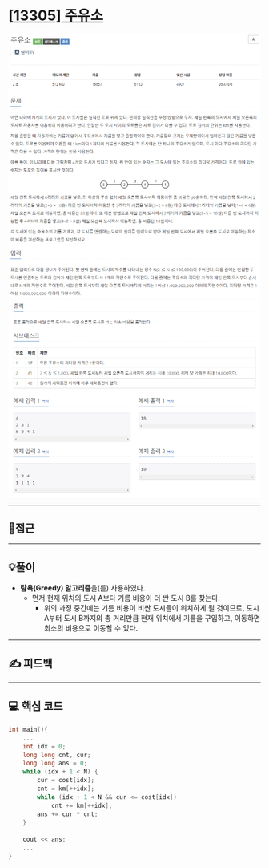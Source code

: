 # [[13305] 주유소](https://www.acmicpc.net/problem/13305)

![](imgs/1.PNG)
![](imgs/2.PNG)
___
## 🤔접근
___
## 💡풀이
- <b>탐욕(Greedy) 알고리즘</b>을(를) 사용하였다.
	- 먼저 현재 위치의 도시 A보다 기름 비용이 더 싼 도시 B를 찾는다.
		- 위의 과정 중간에는 기름 비용이 비싼 도시들이 위치하게 될 것이므로, 도시 A부터 도시 B까지의 총 거리만큼 현재 위치에서 기름을 구입하고, 이동하면 최소의 비용으로 이동할 수 있다.
___
## ✍ 피드백
___
## 💻 핵심 코드
```c++
int main(){
	...
	int idx = 0;
	long long cnt, cur;
	long long ans = 0;
	while (idx + 1 < N) {
		cur = cost[idx];
		cnt = km[++idx];
		while (idx + 1 < N && cur <= cost[idx]) 
			cnt += km[++idx];
		ans += cur * cnt;
	}

	cout << ans;
	...
}
```